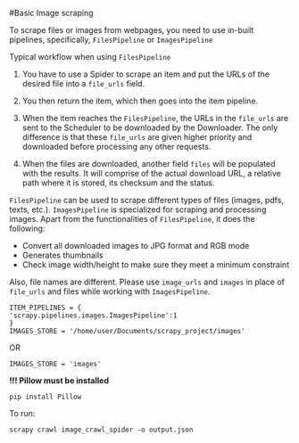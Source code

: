 #Basic Image scraping

To scrape files or images from webpages, you need to use in-built pipelines, specifically, `FilesPipeline` or `ImagesPipeline`

Typical workflow when using `FilesPipeline`

1. You have to use a Spider to scrape an item and put the URLs of the desired file into a `file_urls` field.

2. You then return the item, which then goes into the item pipeline.

3. When the item reaches the `FilesPipeline`, the URLs in the `file_urls` are sent to the Scheduler to be downloaded by the Downloader. The only difference is that these `file_urls` are given higher priority and downloaded before processing any other requests.

4. When the files are downloaded, another field `files` will be populated with the results. It will comprise of the actual download URL, a relative path where it is stored, its checksum and the status.


`FilesPipeline` can be used to scrape different types of files (images, pdfs, texts, etc.). `ImagesPipeline` is specialized for scraping and processing images. Apart from the functionalities of `FilesPipeline`, it does the following:
- Convert all downloaded images to JPG format and RGB mode
- Generates thumbnails
- Check image width/height to make sure they meet a minimum constraint

Also, file names are different. Please use `image_urls` and `images` in place of `file_urls` and files while working with `ImagesPipeline`.

```
ITEM_PIPELINES = {
'scrapy.pipelines.images.ImagesPipeline':1
}
IMAGES_STORE = '/home/user/Documents/scrapy_project/images'
```
OR

```
IMAGES_STORE = 'images'

```
**!!! Pillow must be installed**

`pip install Pillow`


To run: 

`scrapy crawl image_crawl_spider -o output.json`